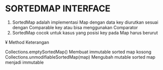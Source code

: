 # SORTEDMAP INTERFACE

1. SortedMap adalah implementasi Map dengan data key diurutkan sesuai dengan Comparable key atau bisa menggunakan Comparator
2. SortedMap cocok untuk kasus yang posisi key pada Map harus berurut

¥
Method                                      Keterangan

Collections.emptySortedMap()                Membuat immutable sorted map kosong
Collections.unmodifiableSortedMap(map)      Mengubah mutable sorted map menjadi immutable


